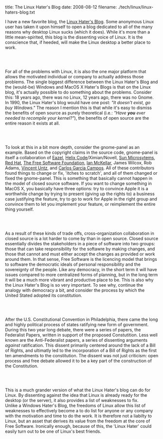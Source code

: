 title: The Linux Hater's Blog
date: 2008-08-12
filename: ./tech/linux/linux-haters-blog.txt


I have a new favorite blog, the <a
href="http://linuxhaters.blogspot.com/">Linux Hater's Blog</a>. Some
anonymous Linux user has taken it upon himself to open a blog
dedicated to all of the many reasons why desktop Linux sucks (which it
does). While it's more than a little mean-spirited, this blog is the
dissenting voice of Linux. It is the conscience that, if heeded, will
make the Linux desktop a better place to work.

<br><br>

For all of the problems with Linux, it is also the one major platform
that allows the motivated individual or company to actually address
those problems. The single biggest difference between the Linux
Hater's Blog and the (would-be) Windows and MacOS X Hater's Blogs is
that on the Linux blog, it's actually possible to do something about
the problems. Consider this: 18 years ago, there was no Linux, 12
years ago, there was no Gnome. In 1990, the Linux Hater's blog would
have one post: <i>"It doesn't exist, go buy Windows."</i> The reason I
mention this is that while it's easy to dismiss the benefits of open
source as purely theoretical (i.e.: <i>"Have <b>you</b> ever needed to
recompile your kernel?"</i>), the benefits of open source are the
entire reason it exists at all.

<br><br>

To look at this in a bit more depth, consider the gnome-panel as an
example. Based on the copyright claims in the source code, gnome-panel
is itself a collaboration of <a
href="http://en.wikipedia.org/wiki/Eazel">Eazel</a>, <a
href="http://primates.ximian.com/~miguel/helix-history.html">Helix
Code</a>/Ximian/Novell, <a href="http://www.sun.com/">Sun
Microsytems</a>, <a href="http://www.redhat.com">Red Hat</a>, <a
href="http://www.fsf.org">The Free Software Foundation</a>, <a
href="http://ian.mckellar.org/">Ian McKellar</a>, James Wilcox, Rob
Adams, <a href="http://live.gnome.org/VincentUntz">Vincent Untz</a>,
and <a href="http://carlosgc.linups.org/">Carlos Garcia
Campos</a>. All of these contributors found things to change or fix,
'itches to scratch', and all of them changed or fixed the
gnome-panel. This is something that basically cannot happen in the
model of closed source software. If you want to change something in
MacOS X, you basically have three options: try to convince Apple it is
a worthwhile change by trying to present (giving up the rights to) a
business case justifying the feature, try to go to work for Apple in
the right group and convince them to let you implement your feature,
or reimplement the entire thing yourself.

<br><br>

As a result of these kinds of trade offs, cross-organization collaboration 
in closed source is a lot harder to come by than in open source. Closed 
source essentially divides the stakeholders in a piece of software into 
two groups: those that can take responsibility for the softawre by making 
changes, and those that cannot and must either accept the changes as 
provided or work around them. In that sense, Free Software is the 
licencing model that brings to software the democratic ideals of personal 
responsibility and the sovereignty of the people. Like any democracy, in 
the short term it will have issues compared to more centralized forms of 
planning, but in the long term it will be a much more vibrant and 
productive place to be. This is also why the Linux Hater's Blog is so very 
important. To see why, continue the analogy with democracy a bit, and 
consider the process by which the United Stated adopted its constitution.

<br><br>

After the U.S. Constitutional Convention in Philadelphia, there came the 
long and highly political process of states ratifying new form of 
government.  During this two year long debate, there were a series of 
papers, the Federalist Papers, written in support of the proposed 
Constutition. Less well known are the Anti-Federalist papers, a series of 
dissenting arguments <i>against</i> ratification. This dissent primarily 
centered around the lack of a Bill of Rights, and ultimatly led to the 
incorporation of a Bill of Rights as the first ten amendments to the 
constitution. The dissent was not just criticism: open process and free 
debate allowed it to be a key part of the construction of the 
Constitution.

<br><br>

This is a much grander version of what the Linux Hater's blog can do for 
Linux. By dissenting against the idea that Linux is already ready for the 
desktop (or the server), it also provides a list of weaknesses to fix.  
Unlike a Windows Hater's Blog, the freedoms of Linux allow this list of 
weaknesses to effectively become a to do list for anyone or any company 
with the motivation and time to do the work. It is therefore not a 
liabilty to Linux, but an asset that derives its value from the freedom at 
the core of Free Software. Ironically enough, because of this, the 'Linux 
Hater' could easily turn out to be one of Linux's best friends.
